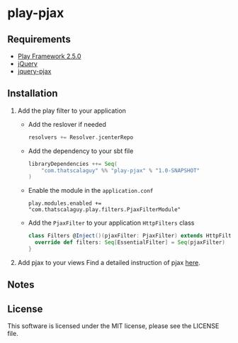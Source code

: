 # play-pjax

## Requirements

* [Play Framework 2.5.0](playframework/playframework)    
* [jQuery](https://github.com/jquery/jquery)
* [jquery-pjax](https://github.com/defunkt/jquery-pjax)

## Installation

1. Add the play filter to your application

    * Add the reslover if needed 
        ``` scala 
        resolvers += Resolver.jcenterRepo
        ```
    * Add the dependency to your sbt file 
        ``` scala
        libraryDependencies ++= Seq(
            "com.thatscalaguy" %% "play-pjax" % "1.0-SNAPSHOT"
        )
        ```
    * Enable the module in the `application.conf`
        ```
        play.modules.enabled += "com.thatscalaguy.play.filters.PjaxFilterModule"
        ```
    * Add the `PjaxFilter` to your application `HttpFilters` class
        ``` scala
        class Filters @Inject()(pjaxFilter: PjaxFilter) extends HttpFilters {
          override def filters: Seq[EssentialFilter] = Seq(pjaxFilter)
        }
        ```

2. Add pjax to your views 
    Find a detailed instruction of pjax [here](https://github.com/defunkt/jquery-pjax#overview).

## Notes

## License

This software is licensed under the MIT license, please see the LICENSE file. 
